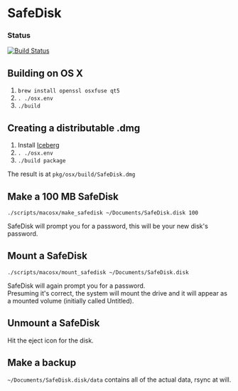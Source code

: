 SafeDisk
========

### Status
[![Build Status](https://travis-ci.org/safedisk/safedisk.svg)](https://travis-ci.org/safedisk/safedisk)

Building on OS X
--------
1. `brew install openssl osxfuse qt5`
1. `. ./osx.env`
1. `./build`

Creating a distributable .dmg
-------
1. Install [Iceberg](http://s.sudre.free.fr/Software/Iceberg.html)
1. `. ./osx.env`
1. `./build package`

The result is at `pkg/osx/build/SafeDisk.dmg`


Make a 100 MB SafeDisk
-----------------
`./scripts/macosx/make_safedisk ~/Documents/SafeDisk.disk 100`

SafeDisk will prompt you for a password, this will be your new disk's password.

Mount a SafeDisk
------------
`./scripts/macosx/mount_safedisk ~/Documents/SafeDisk.disk`

SafeDisk will again prompt you for a password.  
Presuming it's correct, the system will mount the drive
and it will appear as a mounted volume (initially called Untitled).

Unmount a SafeDisk
------------------
Hit the eject icon for the disk.  

Make a backup
------------------
`~/Documents/SafeDisk.disk/data` contains all of the actual data, rsync at will.
